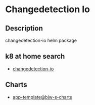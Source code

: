# Changedetection Io

## Description

changedetection-io helm package

## k8 at home search

- [changedetection-io](https://nanne.dev/k8s-at-home-search/#/changedetection-io)

## Charts

- [app-template@bjw-s-charts](https://bjw-s.github.io/helm-charts/)
